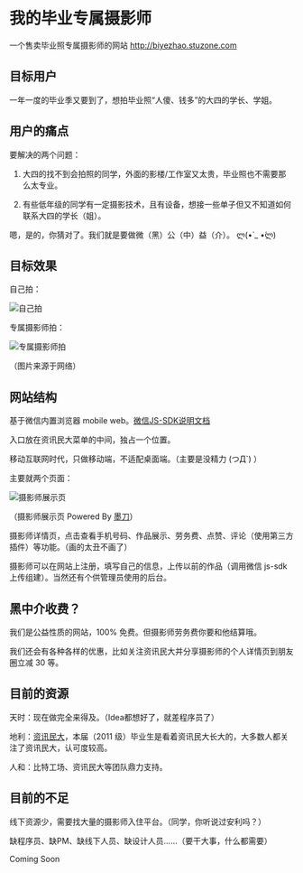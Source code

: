 # 我的毕业专属摄影师

一个售卖毕业照专属摄影师的网站 <http://biyezhao.stuzone.com>

## 目标用户

一年一度的毕业季又要到了，想拍毕业照“人傻、钱多”的大四的学长、学姐。

## 用户的痛点

要解决的两个问题：

1. 大四的找不到会拍照的同学，外面的影楼/工作室又太贵，毕业照也不需要那么太专业。

2. 有些低年级的同学有一定摄影技术，且有设备，想接一些单子但又不知道如何联系大四的学长（姐）。

嗯，是的，你猜对了。我们就是要做微（黑）公（中）益（介）。 ლ(•̀ _ •́ლ)

## 目标效果

自己拍：

![自己拍](http://ww2.sinaimg.cn/large/98d2e36bjw1eq8s3ibfw0j20dw0abdgn.jpg)

专属摄影师拍：

![专属摄影师拍](http://ww1.sinaimg.cn/large/98d2e36bjw1eq8sezkszhj20dw099gn9.jpg)

（图片来源于网络）

## 网站结构

基于微信内置浏览器 mobile web。[微信JS-SDK说明文档](https://mp.weixin.qq.com/wiki/7/aaa137b55fb2e0456bf8dd9148dd613f.html)

入口放在资讯民大菜单的中间，独占一个位置。

移动互联网时代，只做移动端，不适配桌面端。（主要是没精力 (つД`) ）

主要就两个页面：

![摄影师展示页](http://ww4.sinaimg.cn/large/98d2e36bjw1eq8v8ef3q5j20a80hmjt6.jpg)

（摄影师展示页 Powered By [墨刀](https://xn--ebr05n.com/)）

摄影师详情页，点击查看手机号码、作品展示、劳务费、点赞、评论（使用第三方插件）等功能。（画的太丑不画了）

摄影师可以在网站上注册，填写自己的信息，上传以前的作品（调用微信 js-sdk 上传组建）。当然还有个供管理员使用的后台。

## 黑中介收费？

我们是公益性质的网站，100% 免费。但摄影师劳务费你要和他结算哦。

我们还会有各种各样的优惠，比如关注资讯民大并分享摄影师的个人详情页到朋友圈立减 30 等。

## 目前的资源

天时：现在做完全来得及。（Idea都想好了，就差程序员了）

地利：[资讯民大](http://weixin.sogou.com/gzh?openid=oIWsFtwvpD2EjmoeDC5NjQ0ZRgU8)，本届（2011 级）毕业生是看着资讯民大长大的，大多数人都关注了资讯民大，认可度较高。

人和：比特工场、资讯民大等团队鼎力支持。

## 目前的不足

线下资源少，需要找大量的摄影师入住平台。（同学，你听说过安利吗？）

缺程序员、缺PM、缺线下人员、缺设计人员……（要干大事，什么都需要）

Coming Soon